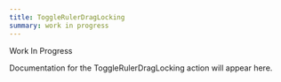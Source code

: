 ```yaml
---
title: ToggleRulerDragLocking
summary: work in progress
---
```


Work In Progress

Documentation for the ToggleRulerDragLocking action will appear here.